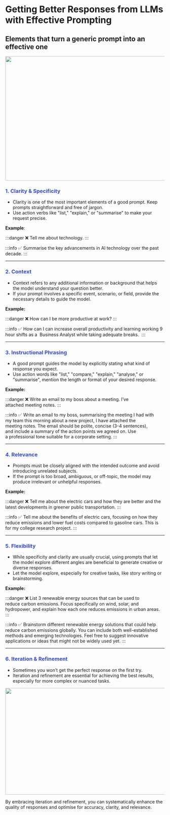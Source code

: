 # Getting Better Responses from LLMs with Effective Prompting 

## Elements that turn a generic prompt into an effective one 

<img height="392" width="602" src="https://lh7-rt.googleusercontent.com/docsz/AD_4nXd0RMCJqXVlcQlgCI9i2Glv4_-OssGpiDpGRAEVzDzayvT23I2yIHNUQ8zOvh9myh-Oudiq3DLDwB_dWzumHJno1mkFgnO5i2NZ6zVCQZnzDlvrhuvu0h9Dk7lKbS867dMKIx5EWg?key=knaq4zjgrnXCUPImADjMOLLn" />

### <span style="color:#364BC9">1. Clarity & Specificity</span>

* Clarity is one of the most important elements of a good prompt. Keep prompts straightforward and free of jargon.   
* Use action verbs like "list," "explain," or "summarise" to make your request precise.

**Example**:

:::danger
❌  Tell me about technology.
:::

:::info
✅  Summarise the key advancements in AI technology over the past decade.
:::

***

### <span style="color:#364BC9">2. Context</span>

* Context refers to any additional information or background that helps the model understand your question better. 
* If your prompt involves a specific event, scenario, or field, provide the necessary details to guide the model.

**Example:**

:::danger
❌  How can I be more productive at work?
:::

:::info
✅  How can I can increase overall productivity and learning working 9 hour shifts as a  Business Analyst while taking adequate breaks. 
:::

***

### <span style="color:#364BC9">3. Instructional Phrasing</span>

* A good prompt guides the model by explicitly stating what kind of response you expect.
* Use action words like "list," "compare," "explain," "analyse," or "summarise", mention the length or format of your desired response.

**Example:**

:::danger
❌ Write an email to my boss about a meeting. I’ve attached meeting notes.
:::

:::info
✅ Write an email to my boss, summarising the meeting I had with my team this morning about a new project, I have attached the meeting notes. The email should be polite, concise (3-4 sentences), and include a summary of the action points we agreed on. Use a professional tone suitable for a corporate setting.&#x20;
:::

***

### <span style="color:#364BC9">4. Relevance</span>

* Prompts must be closely aligned with the intended outcome and avoid introducing unrelated subjects. 
* If the prompt is too broad, ambiguous, or off-topic, the model may produce irrelevant or unhelpful responses.

**Example:** 

:::danger
❌  Tell me about the electric cars and how they are better and the latest developments in greener public transportation.
:::

:::info
✅  Tell me about the benefits of electric cars, focusing on how they reduce emissions and lower fuel costs compared to gasoline cars. This is for my college research project.
:::

***

### <span style="color:#364BC9">5. Flexibility</span>

* While specificity and clarity are usually crucial, using prompts that let the model explore different angles are beneficial to generate creative or diverse responses. 
* Let the model explore, especially for creative tasks, like story writing or brainstorming.

**Example:** 

:::danger
❌ List 3 renewable energy sources that can be used to reduce carbon emissions. Focus specifically on wind, solar, and hydropower, and explain how each one reduces emissions in urban areas.
:::

:::info
✅ Brainstorm different renewable energy solutions that could help reduce carbon emissions globally. You can include both well-established methods and emerging technologies. Feel free to suggest innovative applications or ideas that might not be widely used yet.
:::

***

### <span style="color:#364BC9">6. Iteration & Refinement</span>

* Sometimes you won’t get the perfect response on the first try. 
* Iteration and refinement are essential for achieving the best results, especially for more complex or nuanced tasks.&#x20;

<img height="336" width="602" src="https://lh7-rt.googleusercontent.com/docsz/AD_4nXfkbao94yT54Vqt-NQoTm0s2fdmMkGX118Dz5LG5qDB8siq8E0rfNHki2b9hwID9Wv23FQjgQFbVZFzuVK7RpgP2DHBDcQJa0r6VcrW3BtNikiV6-uOgzGGU_U-QdWRI210XdEbsw?key=knaq4zjgrnXCUPImADjMOLLn" />

By embracing iteration and refinement, you can systematically enhance the quality of responses and optimise for accuracy, clarity, and relevance.
